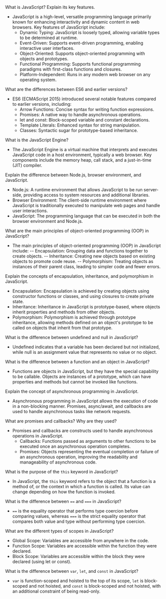 What is JavaScript? Explain its key features.
- JavaScript is a high-level, versatile programming language primarily known for enhancing interactivity and dynamic content in web browsers. Key features of JavaScript include:
  - Dynamic Typing: JavaScript is loosely typed, allowing variable types to be determined at runtime.
  - Event-Driven: Supports event-driven programming, enabling interactive user interfaces.
  - Object-Oriented: Supports object-oriented programming with objects and prototypes.
  - Functional Programming: Supports functional programming paradigms with first-class functions and closures.
  - Platform-Independent: Runs in any modern web browser on any operating system.

What are the differences between ES6 and earlier versions?
- ES6 (ECMAScript 2015) introduced several notable features compared to earlier versions, including:
  - Arrow Functions: Concise syntax for writing function expressions.
  - Promises: A native way to handle asynchronous operations.
  - let and const: Block-scoped variable and constant declarations.
  - Template Literals: Enhanced syntax for string manipulation.
  - Classes: Syntactic sugar for prototype-based inheritance.

What is the JavaScript Engine?
- The JavaScript Engine is a virtual machine that interprets and executes JavaScript code in a host environment, typically a web browser. Key components include the memory heap, call stack, and a just-in-time (JIT) compiler.

Explain the difference between Node.js, browser environment, and JavaScript.
- Node.js: A runtime environment that allows JavaScript to be run server-side, providing access to system resources and additional libraries.
- Browser Environment: The client-side runtime environment where JavaScript is traditionally executed to manipulate web pages and handle user interactions.
- JavaScript: The programming language that can be executed in both the browser environment and Node.js.

What are the main principles of object-oriented programming (OOP) in JavaScript?
- The main principles of object-oriented programming (OOP) in JavaScript include:
  -- Encapsulation: Grouping data and functions together to create objects.
  -- Inheritance: Creating new objects based on existing objects to promote code reuse.
  -- Polymorphism: Treating objects as instances of their parent class, leading to simpler code and fewer errors.

Explain the concepts of encapsulation, inheritance, and polymorphism in JavaScript.
- Encapsulation: Encapsulation is achieved by creating objects using constructor functions or classes, and using closures to create private state.
- Inheritance: Inheritance in JavaScript is prototype-based, where objects inherit properties and methods from other objects.
- Polymorphism: Polymorphism is achieved through prototype inheritance, allowing methods defined on an object's prototype to be called on objects that inherit from that prototype.

What is the difference between undefined and null in JavaScript?
- Undefined indicates that a variable has been declared but not initialized, while null is an assignment value that represents no value or no object.

What is the difference between a function and an object in JavaScript?
- Functions are objects in JavaScript, but they have the special capability to be callable. Objects are instances of a prototype, which can have properties and methods but cannot be invoked like functions.

Explain the concept of asynchronous programming in JavaScript.
- Asynchronous programming in JavaScript allows the execution of code in a non-blocking manner. Promises, async/await, and callbacks are used to handle asynchronous tasks like network requests.

What are promises and callbacks? Why are they used?
- Promises and callbacks are constructs used to handle asynchronous operations in JavaScript.
  - Callbacks: Functions passed as arguments to other functions to be executed once an asynchronous operation completes.
  - Promises: Objects representing the eventual completion or failure of an asynchronous operation, improving the readability and manageability of asynchronous code.

What is the purpose of the `this` keyword in JavaScript?
- In JavaScript, the `this` keyword refers to the object that a function is a method of, or the context in which a function is called. Its value can change depending on how the function is invoked.

What is the difference between `==` and `===` in JavaScript?
- `==` is the equality operator that performs type coercion before comparing values, whereas `===` is the strict equality operator that compares both value and type without performing type coercion.

What are the different types of scopes in JavaScript?
- Global Scope: Variables are accessible from anywhere in the code.
- Function Scope: Variables are accessible within the function they were declared.
- Block Scope: Variables are accessible within the block they were declared (using let or const).

What is the difference between `var`, `let`, and `const` in JavaScript?
- `var` is function-scoped and hoisted to the top of its scope, `let` is block-scoped and not hoisted, and `const` is block-scoped and not hoisted, with an additional constraint of being read-only.
